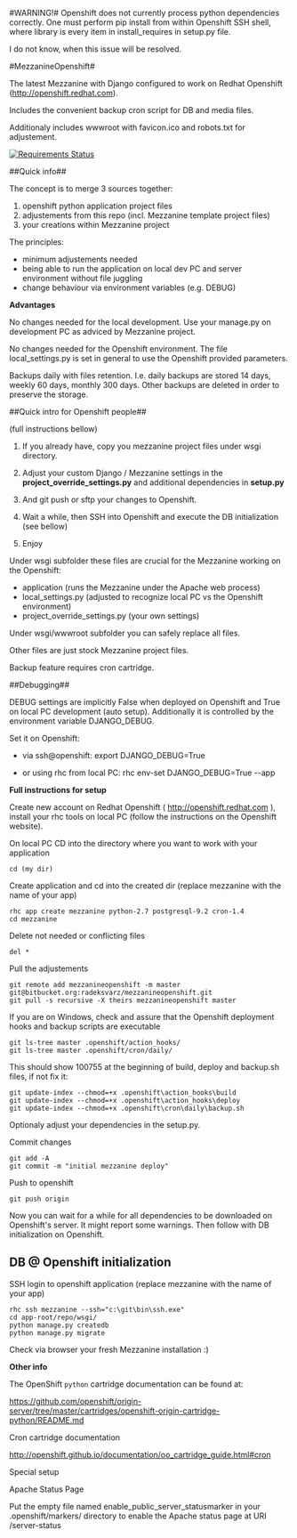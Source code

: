 #WARNING!#
Openshift does not currently process python dependencies correctly. One must perform pip install <library> from within Openshift SSH shell, where library is every item in install_requires in setup.py file.

I do not know, when this issue will be resolved.

#MezzanineOpenshift#

The latest Mezzanine with Django configured to work on Redhat Openshift (http://openshift.redhat.com).

Includes the convenient backup cron script for DB and media files.

Additionaly includes wwwroot with favicon.ico and robots.txt for adjustement.

[![Requirements Status](https://requires.io/bitbucket/radeksvarz/mezzanineopenshift/requirements.png?branch=master)](https://requires.io/bitbucket/radeksvarz/mezzanineopenshift/requirements/?branch=master)

##Quick info##

The concept is to merge 3 sources together:

  1. openshift python application project files
  2. adjustements from this repo (incl. Mezzanine template project files)
  3. your creations within Mezzanine project

The principles:

 - minimum adjustements needed
 - being able to run the application on local dev PC and server environment without file juggling
 - change behaviour via environment variables (e.g. DEBUG)

__Advantages__

No changes needed for the local development. Use your manage.py on development PC as adviced by Mezzanine project.

No changes needed for the Openshift environment. The file local_settings.py is set in general to use the Openshift provided parameters.

Backups daily with files retention. I.e. daily backups are stored 14 days, weekly 60 days, monthly 300 days. Other backups are deleted in order to preserve the storage.


##Quick intro for Openshift people##
  
(full instructions bellow)
  
  1. If you already have, copy you mezzanine project files under wsgi directory.

  2. Adjust your custom Django / Mezzanine settings in the **project_override_settings.py** and additional dependencies in **setup.py**

  3. And git push or sftp your changes to Openshift.

  4. Wait a while, then SSH into Openshift and execute the DB initialization (see bellow)

  5. Enjoy

Under wsgi subfolder these files are crucial for the Mezzanine working on the Openshift:

 - application (runs the Mezzanine under the Apache web process)
 - local_settings.py (adjusted to recognize local PC vs the Openshift environment)
 - project_override_settings.py (your own settings)

Under wsgi/wwwroot subfolder you can safely replace all files.
 
Other files are just stock Mezzanine project files.

Backup feature requires cron cartridge.

##Debugging##

DEBUG settings are implicitly False when deployed on Openshift and True on local PC development (auto setup).
Additionally it is controlled by the environment variable DJANGO_DEBUG.

Set it on Openshift:

 - via ssh@openshift:  export DJANGO_DEBUG=True

 - or using rhc from local PC: rhc env-set DJANGO_DEBUG=True --app <appname>

__Full instructions for setup__

Create new account on Redhat Openshift ( http://openshift.redhat.com ), install your rhc tools on local PC (follow the instructions on the Openshift website).

On local PC CD into the directory where you want to work with your application

    cd (my dir)

Create application and cd into the created dir (replace mezzanine with the name of your app)

    rhc app create mezzanine python-2.7 postgresql-9.2 cron-1.4
    cd mezzanine
    
Delete not needed or conflicting files
    
    del * 
    
Pull the adjustements

    git remote add mezzanineopenshift -m master git@bitbucket.org:radeksvarz/mezzanineopenshift.git
    git pull -s recursive -X theirs mezzanineopenshift master
        
        
If you are on Windows, check and assure that the Openshift deployment hooks and backup scripts are executable

    git ls-tree master .openshift/action_hooks/
    git ls-tree master .openshift/cron/daily/

This should show 100755 at the beginning of build, deploy and backup.sh files, if not fix it:
    
    git update-index --chmod=+x .openshift\action_hooks\build
    git update-index --chmod=+x .openshift\action_hooks\deploy
    git update-index --chmod=+x .openshift\cron\daily\backup.sh

Optionaly adjust your dependencies in the setup.py.

Commit changes

    git add -A
    git commit -m "initial mezzanine deploy"
    
Push to openshift 

    git push origin
    
Now you can wait for a while for all dependencies to be downloaded on Openshift's server. It might report some warnings. Then follow with DB initialization on Openshift.
    
## DB @ Openshift initialization ##

SSH login to openshift application (replace mezzanine with the name of your app)

    rhc ssh mezzanine --ssh="c:\git\bin\ssh.exe" 
    cd app-root/repo/wsgi/
    python manage.py createdb
    python manage.py migrate
    
Check via browser your fresh Mezzanine installation :)
    
__Other info__

The OpenShift `python` cartridge documentation can be found at:

https://github.com/openshift/origin-server/tree/master/cartridges/openshift-origin-cartridge-python/README.md 

Cron cartridge documentation

http://openshift.github.io/documentation/oo_cartridge_guide.html#cron

Special setup

Apache Status Page

Put the empty file named enable_public_server_statusmarker in your .openshift/markers/ directory to enable the Apache status page at URI /server-status